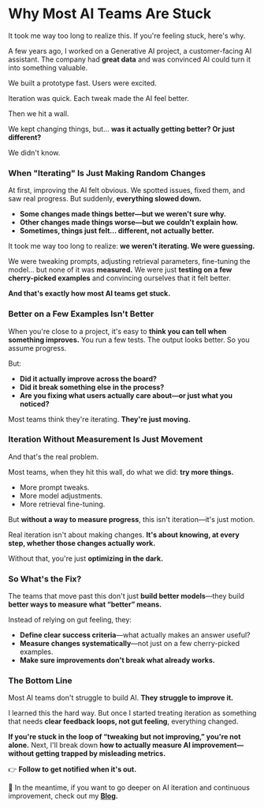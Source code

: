 # Why Most AI Teams Are Stuck

It took me way too long to realize this. If you're feeling stuck, here's why.

A few years ago, I worked on a Generative AI project, a customer-facing AI assistant. The company had **great data** and was convinced AI could turn it into something valuable.

We built a prototype fast. Users were excited.

Iteration was quick. Each tweak made the AI feel better.

Then we hit a wall.

We kept changing things, but… **was it actually getting better? Or just different?**

We didn't know.

### **When "Iterating" Is Just Making Random Changes**

At first, improving the AI felt obvious. We spotted issues, fixed them, and saw real progress. But suddenly, **everything slowed down.**

- **Some changes made things better—but we weren't sure why.**
- **Other changes made things worse—but we couldn't explain how.**
- **Sometimes, things just felt… different, not actually better.**

It took me way too long to realize: **we weren't iterating. We were guessing.**

We were tweaking prompts, adjusting retrieval parameters, fine-tuning the model… but none of it was **measured.** We were just **testing on a few cherry-picked examples** and convincing ourselves that it felt better.

**And that's exactly how most AI teams get stuck.**

### **Better on a Few Examples Isn't Better**

When you're close to a project, it's easy to **think you can tell when something improves.** You run a few tests. The output looks better. So you assume progress.

But:

- **Did it actually improve across the board?**
- **Did it break something else in the process?**
- **Are you fixing what users actually care about—or just what you noticed?**

Most teams think they're iterating. **They're just moving.**

### **Iteration Without Measurement Is Just Movement**

And that's the real problem.

Most teams, when they hit this wall, do what we did: **try more things.**

- More prompt tweaks.
- More model adjustments.
- More retrieval fine-tuning.

But **without a way to measure progress**, this isn't iteration—it's just motion.

Real iteration isn't about making changes. **It's about knowing, at every step, whether those changes actually work.**

Without that, you're just **optimizing in the dark.**

### **So What's the Fix?**

The teams that move past this don't just **build better models**—they build **better ways to measure what “better” means.**

Instead of relying on gut feeling, they:

- **Define clear success criteria**—what actually makes an answer useful?
- **Measure changes systematically**—not just on a few cherry-picked examples.
- **Make sure improvements don't break what already works.**

### **The Bottom Line**

Most AI teams don't struggle to build AI. **They struggle to improve it.**

I learned this the hard way. But once I started treating iteration as something that needs **clear feedback loops, not gut feeling**, everything changed.

**If you're stuck in the loop of “tweaking but not improving,” you're not alone.**
Next, I'll break down **how to actually measure AI improvement—without getting trapped by misleading metrics.**

👉 **Follow to get notified when it's out.**

📌 In the meantime, if you want to go deeper on AI iteration and continuous improvement, check out my **[Blog](https://louis-dupont.github.io/Blog/?utm_source=devto&utm_medium=article&utm_campaign=tech-ai&utm_content=article_001).**
